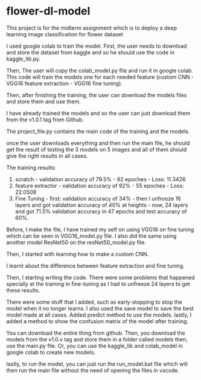 # flower-dl-model
This project is for the midterm assignment which is to deploy a deep learning image classification for flower dataset

I used google colab to train the model. 
First, the user needs to download and store the dataset from kaggle and so he should use the code in kaggle_lib.py.

Then, The user will copy the colab_model.py file and run it in google colab. This code will train the models one for each needed feature (custom CNN - VGG16 feature extraction - VGG16 fine tuning).

Then, after finishing the training, the user can download the models files and store them and use them.

I have already trained the models and so the user can just download them from the v1.0.1 tag from Github.

The project_file.py contains the main code of the training and the models.

once the user downloads everything and then run the main file, he should get the result of testing the 3 models on 5 images and all of them should give the right results in all cases.


The training results:

1. scratch - validation accuracy of 79.5% - 62 epoches - Loss: 11.3426
2. feature extractor - validation accuracy of 92% - 55 epoches - Loss: 22.0508
3. Fine Tuning - first: validation accuracy of 34% - then I unfrooze 16 layers and got validation accuracy of 40% at heights - now, 24 layers and got 71.5% validation accuracy in 47 epochs and test accuracy of 60%.

Before, I make the file, I have trained my self on using VGG16 on fine tuning which can be seen in VGG16_model.py file. I also did the same using another model ResNet50 on the resNet50_model.py file.

Then, I started with learning how to make a custom CNN.

I learnt about the difference between feature extraction and fine tuning. 

Then, I starting writing the code. There were some problems that happened specially at the training in fine-tuning as I had to unfreeze 24 layers to get these results.

There were some stuff that I added, such as early-stopping to stop the model when it no longer learns.
I also used the save model to save the best model made at all cases.
Added predict method to use the models.
lastly, I added a method to show the confusion matrix of the model after training.

You can download the entire thing from github. Then, you download the models from the v1.0.v tag and store them in a folder called models then, use the main.py file.
Or, you can use the kaggle_lib and colab_model in google colab to create new models.

lastly, to run the model, you can just run the run_model.bat file which will then run the main file without the need of opening the files in vscode.
